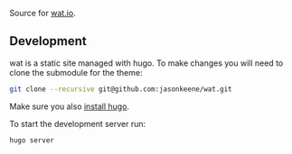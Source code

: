 
Source for [wat.io][wat.io].

## Development

wat is a static site managed with hugo. To make changes you will need to clone
the submodule for the theme:

```sh
git clone --recursive git@github.com:jasonkeene/wat.git
```

Make sure you also [install hugo][install-hugo].

To start the development server run:

```sh
hugo server
```

[wat.io]: https://wat.io
[install-hugo]: https://gohugo.io/getting-started/installing/#quick-install
